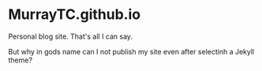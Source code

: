 # MurrayTC.github.io
Personal blog site. That's all I can say.

But why in gods name can I not publish my site even after selectinh a Jekyll theme?
